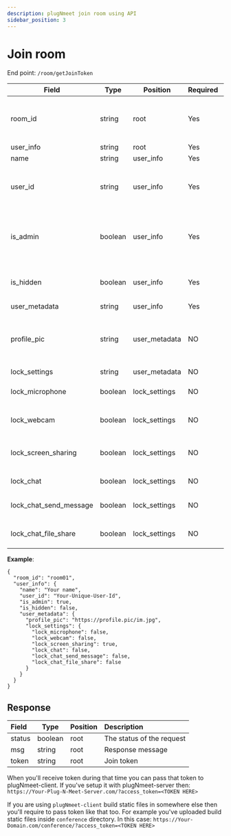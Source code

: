 ```yaml
---
description: plugNmeet join room using API
sidebar_position: 3
---
```


# Join room

End point: `/room/getJoinToken`

| Field                  | Type    | Position      | Required | Description                                                  |
| ---------------------- | ------- | ------------- | :------- | ------------------------------------------------------------ |
| room_id                | string  | root          | Yes      | Room Id that you created before to join.                     |
| user_info              | string  | root          | Yes      |                                                              |
| name                   | string  | user_info     | Yes      | User name                                                    |
| user_id                | string  | user_info     | Yes      | User unique ID. Should be unquie for every user.             |
| is_admin               | boolean | user_info     | Yes      | If true then user will be treated as an admin for this room. |
| is_hidden              | boolean | user_info     | Yes      | If true then user will be invisible in the room.             |
| user_metadata          | string  | user_info     | Yes      |                                                              |
| profile_pic            | string  | user_metadata | NO       | If you want to set user's avatar. Should be https URL.       |
| lock_settings          | string  | user_metadata | NO       |                                                              |
| lock_microphone        | boolean | lock_settings | NO       | Lock microphone for users.                                   |
| lock_webcam            | boolean | lock_settings | NO       | Lock webcam for users.                                       |
| lock_screen_sharing    | boolean | lock_settings | NO       | Lock screen share for users.                                 |
| lock_chat              | boolean | lock_settings | NO       | Lock chat for users.                                         |
| lock_chat_send_message | boolean | lock_settings | NO       | Lock send message for users.                                 |
| lock_chat_file_share   | boolean | lock_settings | NO       | Lock send file for users.                                    |

**Example**:

```
{
  "room_id": "room01",
  "user_info": {
    "name": "Your name",
    "user_id": "Your-Unique-User-Id",
    "is_admin": true,
    "is_hidden": false,
    "user_metadata": {
      "profile_pic": "https://profile.pic/im.jpg",
      "lock_settings": {
        "lock_microphone": false,
        "lock_webcam": false,
        "lock_screen_sharing": true,
        "lock_chat": false,
        "lock_chat_send_message": false,
        "lock_chat_file_share": false
      }
    }
  }
}
```

## Response

| Field  | Type    | Position | Description               |
| :----- | ------- | -------- | :------------------------ |
| status | boolean | root     | The status of the request |
| msg    | string  | root     | Response message          |
| token  | string  | root     | Join token                |

When you'll receive token during that time you can pass that token to plugNmeet-client. If you've setup it with plugNmeet-server then:
`https://Your-Plug-N-Meet-Server.com/?access_token=<TOKEN HERE>`

If you are using `plugNmeet-client` build static files in somewhere else then you'll require to pass token like that too. For example you've uploaded build static files inside `conference` directory. In this case: `https://Your-Domain.com/conference/?access_token=<TOKEN HERE>`
